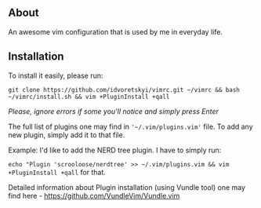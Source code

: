 ## About 

An awesome vim configuration that is used by me in everyday life.

## Installation

To install it easily, please run:

`git clone https://github.com/idvoretskyi/vimrc.git ~/vimrc && bash
~/vimrc/install.sh && vim +PluginInstall +qall`

_Please, ignore errors if some you'll notice and simply press Enter_

The full list of plugins one may find in `'~/.vim/plugins.vim'` file. To add any
new plugin, simply add it to that file.

Example: I'd like to add the NERD tree plugin.
I have to simply run:

`echo "Plugin 'scrooloose/nerdtree' >> ~/.vim/plugins.vim && vim +PluginInstall +qall` for that.

Detailed information about Plugin installation (using Vundle tool) one may find here -
https://github.com/VundleVim/Vundle.vim
